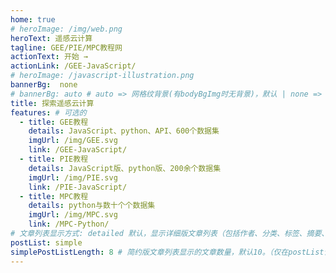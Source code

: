 ```yaml
---
home: true
# heroImage: /img/web.png
heroText: 遥感云计算
tagline: GEE/PIE/MPC教程网
actionText: 开始 →
actionLink: /GEE-JavaScript/
# heroImage: /javascript-illustration.png
bannerBg:  none
# bannerBg: auto # auto => 网格纹背景(有bodyBgImg时无背景)，默认 | none => 无 | '大图地址' | background: 自定义背景样式       提示：如发现文本颜色不适应你的背景时可以到palette.styl修改$bannerTextColor变量
title: 探索遥感云计算
features: # 可选的
  - title: GEE教程
    details: JavaScript、python、API、600个数据集
    imgUrl: /img/GEE.svg
    link: /GEE-JavaScript/
  - title: PIE教程
    details: JavaScript版、python版、200余个数据集
    imgUrl: /img/PIE.svg
    link: /PIE-JavaScript/
  - title: MPC教程
    details: python与数十个个数据集
    imgUrl: /img/MPC.svg
    link: /MPC-Python/
# 文章列表显示方式: detailed 默认，显示详细版文章列表（包括作者、分类、标签、摘要、分页等）| simple => 显示简约版文章列表（仅标题和日期）| none 不显示文章列表
postList: simple
simplePostListLength: 8 # 简约版文章列表显示的文章数量，默认10。（仅在postList设置为simple时生效）
---
```




<!--

// 可以在这里放一些md信息，在转换时自动注释掉

 -->
